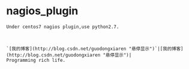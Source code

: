 nagios_plugin
======
    Under centos7 nagios plugin,use python2.7.
                                


    `[我的博客](http://blog.csdn.net/guodongxiaren "悬停显示")`|[我的博客](http://blog.csdn.net/guodongxiaren "悬停显示")|
    Programming rich life.
